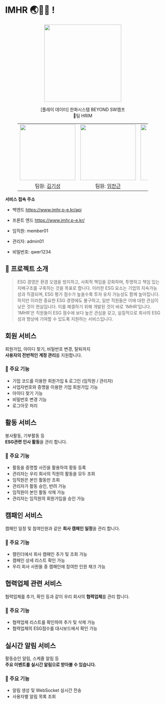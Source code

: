 # IMHR 🌏🙋‍♂️ !
<p align="middle" style="margin: 0; padding: 0;">
  <img width="250px" src="https://github.com/user-attachments/assets/7cb81506-35bb-4770-99ee-d2dc8821f443">
</p>


<p align="middle">
[플레이 데이터] 한화시스템 BEYOND SW캠프
<br>🥪팀 HRIM
</p>


<figure>
    <table>
      <tr>
        <td align="center"><img src="https://github.com/user-attachments/assets/8561224e-faa1-4321-a405-c5ccc0af318e" width="180px"/></td>
        <td align="center"><img src="https://github.com/user-attachments/assets/c2abc45b-e8b9-46e4-a035-29d044fab79a" width="180px"/></td>
	      <td align="center"><img src="https://github.com/user-attachments/assets/eef835ff-d5e7-48ca-b7a0-5fa9ada8b747" width="180px"/></td>
        <td align="center"><img src="https://github.com/user-attachments/assets/83abbd5a-6d3a-43a4-8d74-ead06057cf56" width="180px"/></td>
      </tr>
      <tr>
        <td align="center">팀원: <a href="https://github.com/saway126">김기성</a></td>
        <td align="center">팀원: <a href="https://github.com/ChangeunLim" >임찬근</a></td>
        <td align="center"><strong>팀장</strong>: <a href="https://github.com/InukChoi">최인욱</a></td>
	<td align="center">팀원: <a href="https://github.com/choi-won-ik" >최원익</a></td>
      </tr>
    </table>
</figure>

**서비스 접속 주소**
- 백엔드 https://www.imhr.p-e.kr/api

- 프론트 엔드 https://www.imhr.p-e.kr/

- 임직원: member01
- 관리자: admin01
- 비밀번호: qwer1234

## 📝 프로젝트 소개

> ESG 경영은 환경 오염을 방지하고, 사회적 책임을 강화하며, 투명하고 책임 있는 지배구조를 구축하는 것을 목표로 합니다. 이러한 ESG 요소는 기업의 지속가능성과 직결되며, ESG 평가 점수가 높을수록 투자 유치 가능성도 함께 높아집니다.
> 하지만 이러한 중요한 ESG 경영에도 불구하고, 일반 직원들은 이에 대한 관심이 낮은 것이 현실입니다. 이를 해결하기 위해 개발된 것이 바로 ‘IMHR’입니다. ‘IMHR’은 직원들이 ESG 점수에 보다 높은 관심을 갖고, 실질적으로 회사의 ESG 성과 향상에 기여할 수 있도록 지원하는 서비스입니다.

## 회원 서비스

회원가입, 아이디 찾기, 비밀번호 변경, 탈퇴까지  
**사용자의 전반적인 계정 관리**를 지원합니다.

### 🔹 주요 기능
- 기업 코드를 이용한 회원가입 & 로그인 (임직원 / 관리자)
- 사업자번호와 증명을 이용한 기업 회원가입 기능
- 아이디 찾기 기능
- 비밀번호 변경 기능
- 로그아웃 처리

## 활동 서비스

봉사활동, 기부활동 등   
**ESG관련 인사 활동**을 관리 합니다.

### 🔹 주요 기능
- 활동을 증명할 사진을 활용하여 황동 등록
- 관리자는 우리 회사의 직원의 활동을 모두 조회
- 임직원은 본인 활동만 조회
- 관리자가 활동 승인, 반려 가능
- 임직원이 본인 활동 삭제 가능
- 관리자는 임직원의 회원가입을 승인 가능


## 캠패인 서비스

캠패인 일정 및 참여인원과 같은
**회사 캠패인 일정**을 관리 합니다.

### 🔹 주요 기능
- 캘린더에서 회사 캠패인 추가 및 조회 가능
- 캠패인 상세 리스트 확인 가능
- 우리 회사 사원들 중 캠패인에 참여한 인원 채크 가능


## 협력업체 관련 서비스

협력업체를 추가, 확인 등과 같이 우리 회사의
**협력업체**를 관리 합니다.

### 🔹 주요 기능
- 협력업체 리스트를 확인하여 추가 및 삭제 가능
- 협력업체의 ESG점수를 대시보드에서 확인 가능

## 실시간 알림 서비스

활동승인 알림, 스케줄 알림 등  
**주요 이벤트를 실시간 알림으로 받아볼 수 있습니다.**

### 🔹 주요 기능
- 알림 생성 및 WebSocket 실시간 전송
- 사용자별 알림 목록 조회
